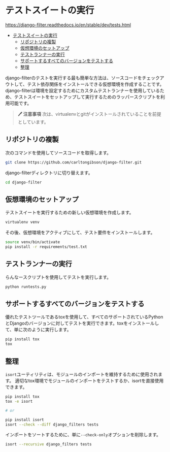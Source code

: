# テストスイートの実行

<https://django-filter.readthedocs.io/en/stable/dev/tests.html>

- [テストスイートの実行](#テストスイートの実行)
  - [リポジトリの複製](#リポジトリの複製)
  - [仮想環境のセットアップ](#仮想環境のセットアップ)
  - [テストランナーの実行](#テストランナーの実行)
  - [サポートするすべてのバージョンをテストする](#サポートするすべてのバージョンをテストする)
  - [整理](#整理)

django-filterのテストを実行する最も簡単な方法は、ソースコードをチェックアウトして、テスト依存関係をインストールできる仮想環境を作成することです。
django-filterは環境を設定するためにカスタムテストランナーを使用しているため、テストスイートをセットアップして実行するためのラッパースクリプトを利用可能です。

> **🖊 注意事項**
> 次は、virtualenvとgitがインストールされていることを前提としています。

## リポジトリの複製

次のコマンドを使用してソースコードを取得します。

```sh
git clone https://github.com/carltongibson/django-filter.git
```

django-filterディレクトリに切り替えます。

```sh
cd django-filter
```

## 仮想環境のセットアップ

テストスイートを実行するための新しい仮想環境を作成します。

```sh
virtualenv venv
```

その後、仮想環境をアクティブにして、テスト要件をインストールします。

```sh
source venv/bin/activate
pip install -r requirements/test.txt
```

## テストランナーの実行

らんなースクリプトを使用してテストを実行します。

```sh
python runtests.py
```

## サポートするすべてのバージョンをテストする

優れたテストツールであるtoxを使用して、すべてのサポートされているPythonとDjangoのバージョンに対してテストを実行できます。toxをインストールして、単に次のように実行します。

```sh
pip install tox
tox
```

## 整理

`isort`ユーティリティは、モジュールのインポートを維持するために使用されます。
適切なtox環境でモジュールのインポートをテストするか、isortを直接使用できます。

```sh
pip install tox
tox -e isort

# or

pip install isort
isort --check --diff django_filters tests
```

インポートをソートするために、単に`--check-only`オプションを削除します。

```sh
isort --recursive django_filters tests
```
